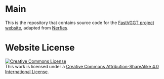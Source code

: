# Main

This is the repository that contains source code for the [FastVGGT project website](https://fastvggt.github.io), adapted from <a rel="license" href="https://nerfies.github.io">Nerfies</a>.

# Website License

<a rel="license" href="http://creativecommons.org/licenses/by-sa/4.0/"><img alt="Creative Commons License" style="border-width:0" src="https://i.creativecommons.org/l/by-sa/4.0/88x31.png" /></a><br />This work is licensed under a <a rel="license" href="http://creativecommons.org/licenses/by-sa/4.0/">Creative Commons Attribution-ShareAlike 4.0 International License</a>.
